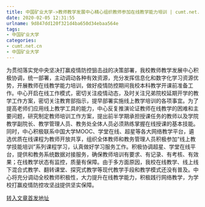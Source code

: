 ```yaml
---
title: 中国矿业大学->教师教学发展中心精心组织教师参加在线教学能力培训 | cumt.net.cn
date: 2020-02-05 12:31:55
urlname: 9d847dd120f321d4ba650d34ebaa564e
tags: 
- 中国矿业大学
categories:
- cumt.net.cn
- 中国矿业大学
---
```

为贯彻落实党中央坚决打赢疫情防控狙击战的决策部署，我校教师教学发展中心积极协调，统一部署，主动调动各种有效资源，充分发挥信息化和数字化学习资源优势，开展教师在线教学能力培训，做好疫情防控期间我校本科教学开课前准备工作。中心开启在线工作模式，密切关注疫情动态，及时关注兄弟院校延期开学的教学工作方案，密切关注教育部指示，提早部署实施线上教学培训的各项事宜。为了提高老师们应用线上教学工具的能力，中心反复推演论证教师在线教学的困难和主要问题，研究制定教师培训工作方案，提出前半学期承担授课任务的教师以及学院教学副院长、教学管理人员、教务处全体人员必须熟练掌握在线授课的基本技能。同时，中心积极联系中国大学MOOC、学堂在线、超星等各大网络教学平台，遴选优质在线课程为教师开放共享，组织全体教师和教务管理人员积极参加“线上教学技能培训”系列课程学习，认真做好学习服务工作。积极协调超星、学堂在线平台，提供和教务系统数据对接服务，确保教师培训有要求、有记录、有考核、有效果；在线教学状态有监控，质量有保障。由于多方面原因，我校在线教学、线上线下混合式教学、翻转课堂、探究式教学等现代教学手段和教学模式还没有普及。中心将充分调动全校教师积极性，大力提升在线教学能力，积极践行网络教学，为学校打赢疫情防控攻坚战提供坚实保障。



[转入文章首发地址](http://xwzx.cumt.edu.cn/85/c9/c523a558537/page.htm)